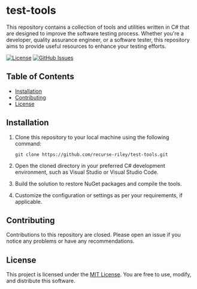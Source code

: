 # test-tools

This repository contains a collection of tools and utilities written in C# that are designed to improve the software testing process. Whether you're a developer, quality assurance engineer, or a software tester, this repository aims to provide useful resources to enhance your testing efforts.

[![License](https://img.shields.io/badge/license-MIT-blue.svg)](https://opensource.org/license/mit/)
[![GitHub Issues](https://img.shields.io/github/issues/recurse-riley/test-tools.svg)](https://github.com/recurse-riley/test-tools/issues)

## Table of Contents

- [Installation](#installation)
- [Contributing](#contributing)
- [License](#license)

## Installation

1. Clone this repository to your local machine using the following command:

   ```
   git clone https://github.com/recurse-riley/test-tools.git
   ```

2. Open the cloned directory in your preferred C# development environment, such as Visual Studio or Visual Studio Code.

3. Build the solution to restore NuGet packages and compile the tools.

4. Customize the configuration or settings as per your requirements, if applicable.

## Contributing

Contributions to this repository are closed. Please open an issue if you notice any problems or have any recommendations.

## License

This project is licensed under the [MIT License](https://opensource.org/license/mit/). You are free to use, modify, and distribute this software.
